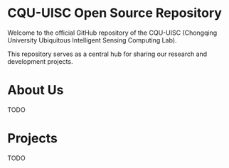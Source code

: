 # CQU-UISC Open Source Repository
Welcome to the official GitHub repository of the CQU-UISC (Chongqing University Ubiquitous Intelligent Sensing Computing Lab).

This repository serves as a central hub for sharing our research and development projects.

# About Us
TODO

# Projects
TODO
